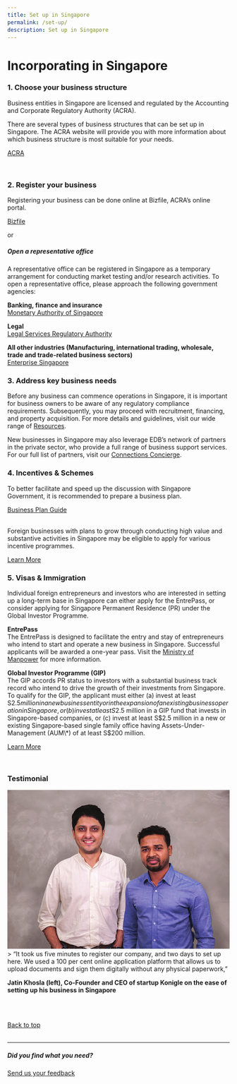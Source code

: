 ```yaml
---
title: Set up in Singapore
permalink: /set-up/
description: Set up in Singapore
---
```

# Incorporating in Singapore

### 1. Choose your business structure

Business entities in Singapore are licensed and regulated by the Accounting and Corporate Regulatory Authority (ACRA).

There are several types of business structures that can be set up in Singapore. The ACRA website will provide you with more information about which business structure is most suitable for your needs.
			
[ACRA](https://www.acra.gov.sg/)

<br>
	
### 2. Register your business

Registering your business can be done online at Bizfile, ACRA’s online portal.
	
[Bizfile](https://www.bizfile.gov.sg/ngbbizfileinternet/faces/oracle/webcenter/portalapp/pages/BizfileHomepage.jspx?_afrWindowId=null&amp;_adf.ctrl-state=s37uihuo9_4)

or<br>
<h5>Open a representative office</h5>

A representative office can be registered in Singapore as a temporary arrangement for conducting market testing and/or research activities. To open a representative office, please approach the following government agencies:

<b>Banking, finance and insurance</b><br>
[Monetary Authority of Singapore](https://www.mas.gov.sg/)

<b>Legal</b><br>
[Legal Services Regulatory Authority](https://eservices.mlaw.gov.sg/LSRA/lsra-home)

<b>All other industries (Manufacturing, international trading, wholesale, trade and trade-related business sectors)</b><br>
[Enterprise Singapore](https://www.enterprisesg.gov.sg/e-services/representative-office/representative-office)

### 3. Address key business needs

Before any business can commence operations in Singapore, it is important for business owners to be aware of any regulatory compliance requirements. Subsequently, you may proceed with recruitment, financing, and property acquisition. For more details and guidelines, visit our wide range of 
[Resources](https://www.edb.gov.sg/en/useful-links.html).

New businesses in Singapore may also leverage EDB’s network of partners in the private sector, who provide a full range of business support services. For our full list of partners, visit our [Connections Concierge](https://www.edb.gov.sg/connections-concierge.html).


### 4. Incentives &amp; Schemes

To better facilitate and speed up the discussion with Singapore Government, it is recommended to prepare a business plan.<br>
	
[Business Plan Guide](https://www.edb.gov.sg/content/dam/edb-en/setting-up-in-singapore/how-to-set-up/Business%20Plan%20Guide.pdf)<br>
	<br>

Foreign businesses with plans to grow through conducting high value and substantive activities in Singapore may be eligible to apply for various incentive programmes.<br>
	
[Learn More](https://www.edb.gov.sg/en/how-we-help/incentives-and-schemes.html)

### 5. Visas &amp; Immigration

Individual foreign entrepreneurs and investors who are interested in setting up a long-term base in Singapore can either apply for the EntrePass, or consider applying for Singapore Permanent Residence (PR) under the Global Investor Programme.

<b>EntrePass </b><br>
The EntrePass is designed to facilitate the entry and stay of entrepreneurs who intend to start and operate a new business in Singapore.&nbsp;Successful applicants will be awarded a one-year pass. Visit the&nbsp;[Ministry of Manpower](http://www.mom.gov.sg/passes-and-permits/entrepass)&nbsp;for more information.

<b>Global Investor Programme (GIP) </b><br>
The GlP accords PR status to investors with a substantial business track record who intend to drive the growth of their investments from Singapore. To qualify for the GIP, the applicant must either (a) invest at least S$2.5 million in a new business entity or in the expansion of an existing business operation in Singapore, or (b) invest at least S$2.5 million in a GIP fund that invests in Singapore-based companies, or (c) invest at least S$2.5 million in a new or existing Singapore-based single family office having Assets-Under-Management (AUM\*) of at least S$200 million.&nbsp;

[Learn More](https://www.edb.gov.sg/en/how-we-help/global-investor-programme.html)
	
<br>

### Testimonial

![](/images/Set-up-testimonial.png)
<br>
&gt; “It took us five minutes to register our company, and two days to set up here. We used a 100 per cent online application platform that allows us to upload documents and sign them digitally without any physical paperwork,”


<b>Jatin Khosla (left), Co-Founder and CEO of startup Konigle
on the ease of setting up his business in Singapore</b>
	
<br>
<br>
	

[Back to top](#incorporating-in-singapore)
<br>
<br>
<hr>

##### Did you find what you need?
[Send us your feedback](https://form.gov.sg/642693623cb98f001239be0d)